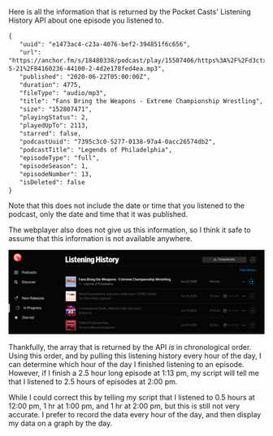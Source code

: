 Here is all the information that is returned by the Pocket Casts' Listening History API about one episode you listened to.

```
{
   "uuid": "e1473ac4-c23a-4076-bef2-394851f6c656",
   "url": "https://anchor.fm/s/18480338/podcast/play/15507406/https%3A%2F%2Fd3ctxlq1ktw2nl.cloudfront.net%2Fproduction%2F2020-5-21%2F84160236-44100-2-4d2e178fed4ea.mp3",
   "published": "2020-06-22T05:00:00Z",
   "duration": 4775,
   "fileType": "audio/mp3",
   "title": "Fans Bring the Weapons - Extreme Championship Wrestling",
   "size": "152807471",
   "playingStatus": 2,
   "playedUpTo": 2113,
   "starred": false,
   "podcastUuid": "7395c3c0-5277-0138-97a4-0acc26574db2",
   "podcastTitle": "Legends of Philadelphia",
   "episodeType": "full",
   "episodeSeason": 1,
   "episodeNumber": 13,
   "isDeleted": false
}
```

Note that this does not include the date or time that you listened to the podcast, only the date and time that it was published.

The webplayer also does not give us this information, so I think it safe to assume that this information is not available anywhere.
<p align="center">
<img src="https://github.com/emilyboda/recording-podcast-listening/blob/master/webplayer%20listening%20history%20screenshot.PNG" width="900"><img 
</p>
   
Thankfully, the array that is returned by the API _is_ in chronological order. Using this order, and by pulling this listening history every hour of the day, I can determine which hour of the day I finished listening to an episode. However, if I finish a 2.5 hour long episode at 1:13 pm, my script will tell me that I listened to 2.5 hours of episodes at 2:00 pm.

While I could correct this by telling my script that I listened to 0.5 hours at 12:00 pm, 1 hr at 1:00 pm, and 1 hr at 2:00 pm, but this is still not very accurate. I prefer to record the data every hour of the day, and then display my data on a graph by the day.
